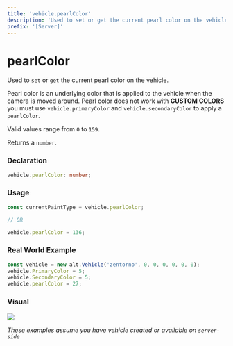 ```yaml
---
title: 'vehicle.pearlColor'
description: 'Used to set or get the current pearl color on the vehicle.'
prefix: '[Server]'
---
```


# pearlColor

Used to `set` or `get` the current pearl color on the vehicle.

Pearl color is an underlying color that is applied to the vehicle when the camera is moved around. Pearl color does not work with **CUSTOM COLORS** you must use `vehicle.primaryColor` and `vehicle.secondaryColor` to apply a `pearlColor`.

Valid values range from `0` to `159`.

Returns a `number`.

### Declaration

```typescript
vehicle.pearlColor: number;
```

### Usage

```js
const currentPaintType = vehicle.pearlColor;

// OR

vehicle.pearlColor = 136;
```

### Real World Example

```js
const vehicle = new alt.Vehicle('zentorno', 0, 0, 0, 0, 0, 0);
vehicle.PrimaryColor = 5;
vehicle.SecondaryColor = 5;
vehicle.pearlColor = 27;
```

### Visual

![](https://i.imgur.com/BfjODPg.png)

_These examples assume you have vehicle created or available on `server-side`_